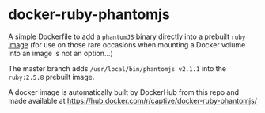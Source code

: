 # docker-ruby-phantomjs

A simple Dockerfile to add a [`phantomJS` binary](http://phantomjs.org/download.html) directly into
a prebuilt [`ruby` image](https://hub.docker.com/r/_/ruby/) (for use on those rare occasions
when mounting a Docker volume into an image is not an option...)

The master branch adds `/usr/local/bin/phantomjs v2.1.1` into the `ruby:2.5.8` prebuilt image.

A docker image is automatically built by DockerHub from this repo
and made available at https://hub.docker.com/r/captive/docker-ruby-phantomjs/
